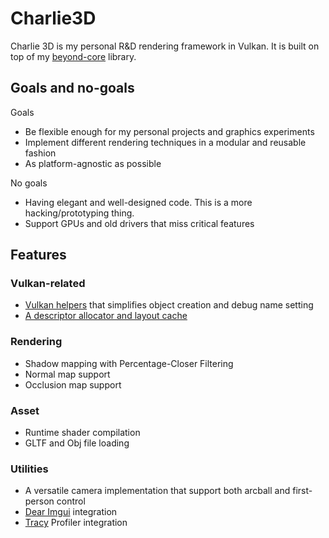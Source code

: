 # Charlie3D

Charlie 3D is my personal R&D rendering framework in Vulkan. It is built on top of
my [beyond-core](https://github.com/Beyond-Engine/Core) library.

## Goals and no-goals

Goals

- Be flexible enough for my personal projects and graphics experiments
- Implement different rendering techniques in a modular and reusable fashion
- As platform-agnostic as possible

No goals

- Having elegant and well-designed code. This is a more hacking/prototyping thing.
- Support GPUs and old drivers that miss critical features

## Features

### Vulkan-related

- [Vulkan helpers](src/renderer/vulkan_helpers) that simplifies object creation and debug name setting
- [A descriptor allocator and layout cache](src/renderer/vulkan_helpers/descriptor_utils.hpp)

### Rendering

- Shadow mapping with Percentage-Closer Filtering
- Normal map support
- Occlusion map support

### Asset

- Runtime shader compilation
- GLTF and Obj file loading

### Utilities

- A versatile camera implementation that support both arcball and first-person control
- [Dear Imgui](https://github.com/ocornut/imgui) integration
- [Tracy](https://github.com/wolfpld/tracy) Profiler integration
